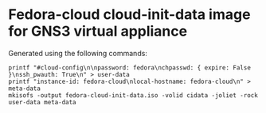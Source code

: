 # Fedora-cloud cloud-init-data image for GNS3 virtual appliance

Generated using the following commands:

```
printf "#cloud-config\n\npassword: fedora\nchpasswd: { expire: False }\nssh_pwauth: True\n" > user-data
printf "instance-id: fedora-cloud\nlocal-hostname: fedora-cloud\n" > meta-data
mkisofs -output fedora-cloud-init-data.iso -volid cidata -joliet -rock user-data meta-data
```
